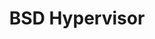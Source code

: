 ---
logohandle: bhyve
sort: bhyve
title: BSD Hypervisor
twitter: https://x.com/bhyvecon
website: https://bhyve.org/
---